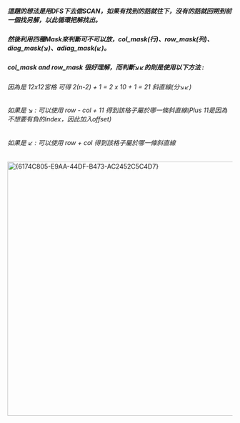 ##### 這題的想法是用DFS下去做SCAN，如果有找到的話就往下，沒有的話就回朔到前一個找另解，以此循環把解找出。  
##### 然後利用四種Mask來判斷可不可以放，col_mask(行)、row_mask(列)、diag_mask(↘)、adiag_mask(↙)。  
##### col_mask and row_mask 很好理解，而判斷↘↙的則是使用以下方法 :  
###### 因為是 12x12宮格 可得 2(n-2) + 1 = 2 x 10 + 1 = 21 斜直線(分↘↙)
###### 如果是 ↘ : 可以使用 row - col + 11 得到該格子屬於哪一條斜直線(Plus 11是因為不想要有負的index，因此加入offset)  
###### 如果是 ↙ : 可以使用 row + col 得到該格子屬於哪一條斜直線  



<img width="569" alt="{6174C805-E9AA-44DF-B473-AC2452C5C4D7}" src="https://github.com/user-attachments/assets/b580ffde-c13e-4335-8d47-6ce94007269c" />  


